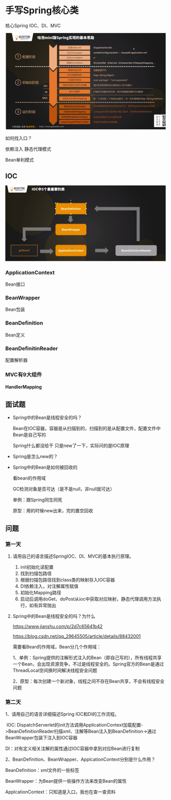 # 手写Spring核心类

核心Spring IOC、DI、MVC

![image-20191207204206414](pic/image-20191207204206414.png)

如何找入口？

依赖注入 静态代理模式

Bean单利模式

## IOC

![image-20191208204818418](pic/image-20191208204818418.png)



### ApplicationContext

Bean接口

### BeanWrapper

Bean包装

### BeanDefinition

Bean定义

### BeanDefinitinReader

配置解析器



### MVC有9大组件

#### HandlerMapping

## 面试题

- Spring中的Bean是线程安全的吗？

   Bean在IOC容器，容器是从扫描到的，扫描到的是从配置文件，配置文件中Bean是自己写的

  Spring什么都没给干  只是new了一下，实际问的是IOC原理

- Spring是怎么new的？

- Spring中的Bean是如何被回收的

  看bean的作用域

  GC检测对象是否可达（是不是null，非null就可达）

  单例：跟Spring同生同死

  原型：用的时候new出来，完的置空回收

## 问题

### 第一天

1. 请用自己的语言描述SpringIOC、DI、MVC的基本执行原理。 

   1. init初始化读配置
   2. 找到扫描包路径
   3. 根据扫描包路径找到class类的映射存入IOC容器
   4. DI依赖注入，对注解属性赋值
   5. 初始化Mapping路径
   6. 启动后调用doGet、doPost从ioc中获取对应映射，静态代理调用方法执行，如有异常抛出

2. Spring中的Bean是线程安全的吗？为什么

   https://www.jianshu.com/p/2d7c65641b42

   https://blog.csdn.net/qq_29645505/article/details/88432001

   需要看Bean的作用域，Bean分几个作用域：

   1、单例：Spring提供的注解形式注入的Bean（即自己写的），所有线程共享一个Bean，会出现资源竞争，不过是线程安全的。Spring官方的Bean是通过ThreadLocal空间换时间解决线程安全问题

   2、原型：每次创建一个新对象，线程之间不存在Bean共享，不会有线程安全问题

### 第二天

1、请用自己的语言详细描述Spring IOC和DI的工作流程。

​	IOC:	DispatchServerlet的init方法调用ApplicationContext加载配置->BeanDefinitionReader扫描xml、注解等Bean注入到BeanDefinition->通过BeanWrapper包装下注入到IOC容器

DI：对有定义相关注解的属性通过IOC容器中拿到对应Bean进行复制

 2、BeanDefinition、BeanWrapper、ApplcationContext分别是什么作用？

BeanDefinition：xml文件的一些标签

BeanWrapper：为Bean提供一些操作方法来改变Bean的属性

ApplcationContext：只知道是入口，我也在查一查资料
